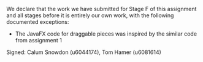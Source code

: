 We declare that the work we have submitted for Stage F of this assignment and all stages before it is entirely our own work, with the following documented exceptions:

* The JavaFX code for draggable pieces was inspired by the similar code from assignment 1

Signed: Calum Snowdon (u6044174), Tom Hamer (u6081614)

